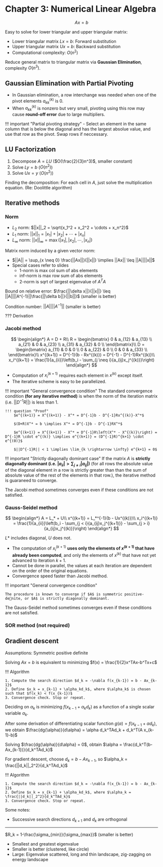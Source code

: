 # Chapter 3: Numerical Linear Algebra

$$
Ax = b
$$

Easy to solve for lower triangular and upper triangular matrix:

- Lower triangular matrix $Lx = b$: Forward substitution
- Upper triangular matrix $Ux = b$: Backward substitution
- Computational complexity: $O(n^2)$

Reduce general matrix to triangular matrix via **Gaussian Elimination**, complexity $O(n^3)$.

## Gaussian Elimination with Partial Pivoting

- In Gaussian elimination, a row interchange was needed when one of the pivot elements $a^{(k)}_{kk}$ is $0$. 
- When $a^{(k)}_{kk}$ is nonzero but very small, pivoting using this row may cause **round-off error** due to large multipliers.

!!! important "Partial pivoting strategy"
    - Select an element in the same column that is below the diagonal and has the largest absolue value, and use that row as the pivot. Swap rows if neccessary.

## LU Factorization

1. Decompose $A = LU$ ($O(\frac{2}{3}n^3)$, smaller constant)
2. Solve $Ly = b$ ($O(n^2)$)
3. Solve $Ux = y$ ($O(n^2)$)

Finding the decomposition: For each cell in $A$, just solve the multiplication equation. (Re: Doolittle algorithm)

## Iterative methods

### Norm

- $L_2$ norm: $||x||_2 = \sqrt{x_1^2 + x_2^2 + \cdots + x_n^2}$
- $L_1$ norm: $||x||_1 = |x_1| + |x_2| + \cdots + |x_n|$
- $L_\infty$ norm: $||x||_\infty = \max{(|x_1|, |x_2|, \cdots, |x_n|)}$

Matrix norm induced by a given vector norm:

- $||A|| = \sup_{x \neq 0} \frac{||Ax||}{||x||} \implies ||Ax|| \leq ||A||||x||$
- Special cases refer to slides
    - 1-norm is max col sum of abs elements
    - inf-norm is max row sum of abs elements
    - 2-norm is sqrt of largest eigenvalue of $A^TA$

Bound on relative error: $\frac{||\delta x||}{||x||} \leq ||A||||A^{-1}||\frac{||\delta b||}{||b||}$ (smaller is better)

Condition number: $||A||||A^{-1}||$ (smaller is better)

??? Derivation

### Jacobi method

$$
\begin{align*}
A = D + R\\
R = \begin{bmatrix}
0 & a_{12} & a_{13} \\
a_{21} & 0 & a_{23} \\
a_{31} & a_{32} & 0 \\
\end{bmatrix}\\
D = \begin{bmatrix}
a_{11} & 0 & 0 \\
0 & a_{22} & 0 \\
0 & 0 & a_{33} \\
\end{bmatrix}\\
x^{(k+1)} = D^{-1}(b - Rx^{(k)}) = D^{-1} - D^{-1}Rx^{(k)}\\
x_i^{(k+1)} = \frac{1}{a_{ii}}\left(b_i - \sum_{j \neq i}{a_{ij}x_j^{(k)}}\right)
\end{align*}
$$

- Computation of $x_i^{(k+1)}$ requires each element in $x^{(k)}$ except itself.
- The iterative scheme is easy to be parallelized.

!!! important "General convergence condition"
    The standard convergence condition **(for any iterative method)** is when the norm of the iteration matrix (i.e. $||D^{-1}R||$) is less than $1$.

    !!! question "Proof"
        $e^{(k+1)} = X^{(k+1)} - X^* = D^{-1}b - D^{-1}Rx^{(k)}-X^*$

        $(D+R)X^* = b \implies X^* = D^{-1}b - D^{-1}RX^*$

        $e^{(k+1)} = X^{(k+1)} - X^* = D^{-1}R\left(X^* - X^{(k)}\right) = D^{-1}R \cdot e^{(k)} \implies e^{(k+1)} = (D^{-1}R)^{k+1} \cdot e^{(0)}$

        $||D^{-1}R|| < 1 \implies \lim_{k \rightarrow \infty} e^{k+1} = 0$

!!! important "Strictly diagonally dominant case"
    If the matrix $A$ is **strictly diagonally dominant (i.e. $|a_{ii}| > \sum_{j \neq i}|a_{ij}|)$** (for all rows the absolute value of the diagonal element in a row is strictly greater than than the sum of absolute value of the rest of the elements in that row.), the iterative method is guaraneed to converge.

The Jacobi method sometimes converges even if these conditions are not satisfied.

### Gauss-Seidel method

$$
\begin{align*}
A = L_* + U\\
x^{(k+1)} = L_*^{-1}(b - Ux^{(k)})\\
x_i^{(k+1)} = \frac{1}{a_{ii}}\left(b_i - \sum_{j < i}{a_{ij}x_j^{(k+1)}} - \sum_{j > i}{a_{ij}x_j^{(k)}}\right)
\end{align*}
$$

$L*$ includes diagonal, $U$ does not.

- The computation of $x_i^{(k+1)}$ **uses only the elements of $x^{(k+1)}$ that have already been computed**, and only the elements of $x^{(k)}$ that have not yet advanced to iteration $k+1$.
- Cannot be done in parallel, the values at each iteration are dependent on the order of the original equations.
- Convergence speed faster than Jacobi method.

!!! important "General convergence condition"

    The procedure is known to converge if $A$ is symmetric positive-denite, or $A$ is strictly diagonally dominant.

The Gauss-Seidel method sometimes converges even if these conditions are not satisfied.

### SOR method (not required)

## Gradient descent

Assumptions: Symmetric positive definite

Solving $Ax = b$ is equivalent to minimizing $f(x) = \frac{1}{2}x^TAx-b^Tx+c$

!!! Algorithm

    1. Compute the search direction $d_k = -\nabla f(x_{k-1}) = b - Ax_{k-1}$
    2. Define $x_k = x_{k-1} + \alpha_kd_k$, where $\alpha_k$ is chosen such that $f(x_k) < f(x_{k-1})$
    3. Convergence check. Stop or repeat.

Deciding on $\alpha_k$ is minimizing $f(x_{k-1} + \alpha_kd_k)$ as a function of a single scalar variable $\alpha_k$.

After some derivation of differentiating scalar function $g(\alpha) = f(x_{k-1} + \alpha d_k)$, we obtain $\frac{dg(\alpha)}{d\alpha} = \alpha d_k^TAd_k + d_k^T(A x_{k-1}-b)$

Solving $\frac{dg(\alpha)}{d\alpha} = 0$, obtain $\alpha = \frac{d_k^T(b-Ax_{k-1})}{d_k^TAd_k}$

For gradient descent, choose $d_k = b - Ax_{k-1}$, so $\alpha_k = \frac{||d_k||_2^2}{d_k^TAd_k}$

!!! Algorithm

    1. Compute the search direction $d_k = -\nabla f(x_{k-1}) = b - Ax_{k-1}$
    2. Define $x_k = x_{k-1} + \alpha_kd_k$, where $\alpha_k = \frac{||d_k||_2^2}{d_k^TAd_k}$
    3. Convergence check. Stop or repeat.

Some notes:

- Successive search directions $d_{k+1}$ and $d_{k}$ are orthogonal

---

$R_k = 1-\frac{\sigma_{min}}{\sigma_{max}}$ (smaller is better)

- Smallest and greatest eigenvalue
- Smaller is better (clustered, like circle)
- Large: Eigenvalue scattered, long and thin landscape, zig-zagging on energy landscape

